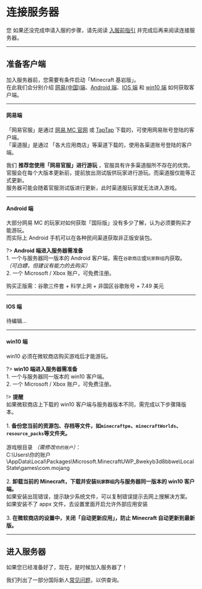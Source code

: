 <!-- guide/link -->

# 连接服务器

您
如果还没完成申请入服的步骤，请先阅读 [入服前指引](guide/join) 并完成后再来阅读连接服务器。

---

## 准备客户端

加入服务器前，您需要有条件启动「Minecraft 基岩版」。<br/>
在此我们会分别介绍 [网易(中国)端](guide/link?id=网易端)、[Android 端](guide/link?id=android端)、[IOS 端](guide/link?id=ios端) 和 [win10 端](guide/link?id=win10端) 如何获取客户端。

---

#### 网易端

「网易官服」是通过 [网易 MC 官网](http://mc.163.com) 或 [TapTap](https://www.taptap.com/app/43639) 下载的，可使用网易账号登陆的客户端。<br/>
「渠道服」是通过 「各大应用商店」等渠道下载的，使用各渠道账号登陆的客户端。

我们 **推荐您使用「网易官服」进行游玩** ，官服具有许多渠道服所不存在的优势。 <br/>
官服会在每个大版本更新前，提前放出测试版供玩家进行游玩。而渠道服仅能等正式更新。<br/>
服务器可能会随着官服测试版进行更新，此时渠道服玩家就无法进入游戏。

---

#### Android 端

大部分网易 MC 的玩家对如何获取「国际版」没有多少了解，认为必须要购买才能游玩。<br/>
而实际上 Android 手机可以在各种民间渠道获取非正版安装包。

?> **Android 端进入服务器需准备** <br/> 1. 一个与服务器同一版本的 Android 客户端，需在`谷歌商店`或`玩家群组`内获取。 _（可白嫖，但建议有能力的去购买）_ <br/> 2. 一个 Microsoft / Xbox 账户，可免费注册。

购买正版需：谷歌三件套 + 科学上网 + 非国区谷歌账号 + 7.49 美元

---

#### IOS 端

待编辑...

---

#### win10 端

win10 必须在微软商店购买游戏后才能游玩。

?> **win10 端进入服务器需准备** <br/> 1. 一个与服务器同一版本的 win10 客户端。<br/> 2. 一个 Microsoft / Xbox 账户，可免费注册。

!> **提醒** <br/>
如果微软商店上下载的 win10 客户端与服务器版本不同，需完成以下步骤降版本。<br/>
<br/> 1. **备份您当前的资源包、存档等文件，如`minecraftpe`、`minecraftWorlds`、`resource_packs`等文件夹。** <br/>
<br/>
游戏根目录 _（需修改`你的账户`）_：<br/>
C:\Users\你的账户\AppData\Local\Packages\Microsoft.MinecraftUWP_8wekyb3d8bbwe\LocalState\games\com.mojang<br/>
<br/> 2. **卸载当前的 Minecraft，下载并安装`玩家群组`内与服务器同一版本的 win10 客户端。** <br/>
如果安装出现错误，提示缺少系统文件，可以复制错误提示去网上搜解决方案。<br/>
如果安装不了 appx 文件，去设置里面开启允许外部应用安装<br/>
<br/> 3. **在微软商店的设置中，关闭「自动更新应用」，防止 Minecraft 自动更新到最新版。** <br/>

---

## 进入服务器

如果您已经准备好了，现在，是时候加入服务器了！<br/>

我们列出了一部分国际新人[常见问题](guide/question)，以供查询。
